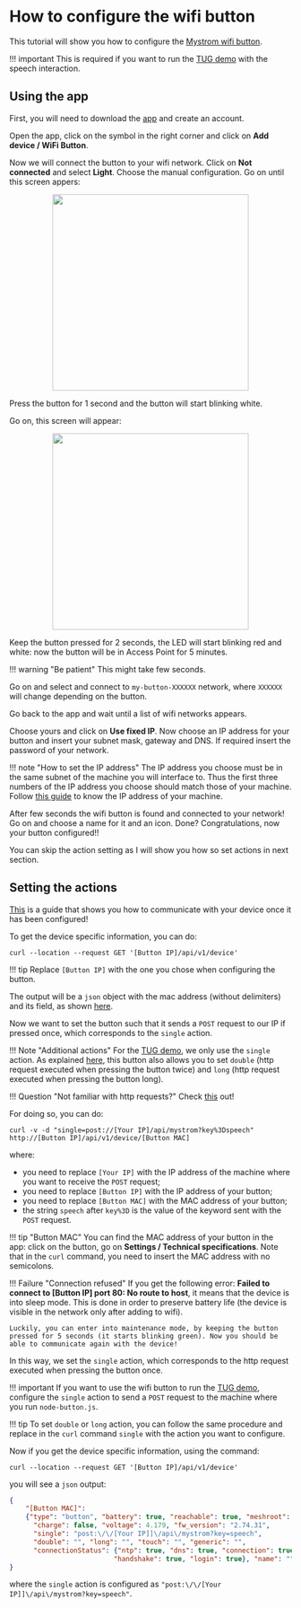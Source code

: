 # How to configure the wifi button

This tutorial will show you how to configure the [Mystrom wifi button](https://mystrom.ch/wifi-button/).

!!! important
    This is required if you want to run the [TUG demo](tug_demo.md) with the speech interaction.

## Using the app

First, you will need to download the [app](https://mystrom.ch/mystrom-app/) and create an account.

Open the app, click on the symbol in the right corner and click on __Add device / WiFi Button__.

Now we will connect the button to your wifi network. Click on __Not connected__ and select __Light__.
Choose the manual configuration.
Go on until this screen appers:

<p align="center"> <img src="https://user-images.githubusercontent.com/9716288/82317034-f8383500-99cd-11ea-9de6-368fc9fd1cb1.jpg" width=350> </p>

Press the button for 1 second and the button will start blinking white.

Go on, this screen will appear:

<p align="center"> <img src="https://user-images.githubusercontent.com/9716288/82317066-01c19d00-99ce-11ea-9692-09c211170581.jpg" width=350> </p>

Keep the button pressed for 2 seconds, the LED will start blinking red and white: now the button will be in Access Point for 5 minutes.

!!! warning "Be patient"
    This might take few seconds.

Go on and select and connect to `my-button-XXXXXX` network, where `XXXXXX` will change depending on the button.

Go back to the app and wait until a list of wifi networks appears.

Choose yours and click on __Use fixed IP__. Now choose an IP address for your button and insert your subnet mask, gateway and DNS.
If required insert the password of your network.

!!! note "How to set the IP address"
    The IP address you choose must be in the same subnet of the machine you will interface to. Thus the first three numbers of the IP address you choose should match those of your machine. Follow [this guide](https://help.edovia.com/hc/en-us/articles/360002865213-Finding-your-computer-s-hostname-or-IP-address) to know the IP address of your machine.

After few seconds the wifi button is found and connected to your network!
Go on and choose a name for it and an icon. Done? Congratulations, now your button configured!!

You can skip the action setting as I will show you how so set actions in next section.

## Setting the actions

[This](https://api.mystrom.ch/?version=latest#36d78676-5ba4-45dc-9eac-f3cb6b4b57fa) is a guide that shows you how to communicate with your device once it has been configured!

To get the device specific information, you can do:

```
curl --location --request GET '[Button IP]/api/v1/device'
```

!!! tip
    Replace `[Button IP]` with the one you chose when configuring the button.

The output will be a `json` object with the mac address (without delimiters) and its field, as shown [here](https://api.mystrom.ch/?version=latest#d973b006-3400-43a6-a653-138dfda2afb9).


Now we want to set the button such that it sends a `POST` request to our IP if pressed once, which corresponds to the `single` action.

!!! Note "Additional actions"
    For the [TUG demo](tug_demo,md), we only use the `single` action. As explained [here](https://api.mystrom.ch/?version=latest#d973b006-3400-43a6-a653-138dfda2afb9), this button also allows you to set `double` (http request executed when pressing the button twice) and `long` (http request executed when pressing the button long).

!!! Question "Not familiar with http requests?"
    Check [this](https://www.tutorialspoint.com/http/http_requests.htm) out!



For doing so, you can do:

```
curl -v -d "single=post://[Your IP]/api/mystrom?key%3Dspeech" http://[Button IP]/api/v1/device/[Button MAC]
```

where:

 - you need to replace `[Your IP]` with the IP address of the machine where you want to receive the `POST` request;
 - you need to replace `[Button IP]` with the IP address of your button;
 - you need to replace `[Button MAC]` with the MAC address of your button;
 - the string `speech` after `key%3D` is the value of the keyword sent with the `POST` request.

!!! tip "Button MAC"
    You can find the MAC address of your button in the app: click on the button, go on __Settings / Technical specifications__.
    Note that in the `curl` command, you need to insert the MAC address with no semicolons.

!!! Failure "Connection refused"
    If you get the following error: __Failed to connect to [Button IP] port 80: No route to host__, it means that the device is into sleep mode.
    This is done in order to preserve battery life (the device is visible in the network only after adding to wifi).

    Luckily, you can enter into maintenance mode, by keeping the button pressed for 5 seconds (it starts blinking green). Now you should be able to communicate again with the device!

In this way, we set the `single` action, which corresponds to the http request executed when pressing the button once.

!!! important
    If you want to use the wifi button to run the [TUG demo](tug_demo.md), configure the `single` action to send a `POST` request to the machine where you run `node-button.js`.

!!! tip
    To set `double` or `long` action, you can follow the same procedure and replace in the `curl` command `single` with the action you want to configure.

Now if you get the device specific information, using the command:

```
curl --location --request GET '[Button IP]/api/v1/device'
```

you will see a `json` output:

```JSON
{
	"[Button MAC]":
    {"type": "button", "battery": true, "reachable": true, "meshroot": false,
      "charge": false, "voltage": 4.179, "fw_version": "2.74.31",
      "single": "post:\/\/[Your IP]]\/api\/mystrom?key=speech",
      "double": "", "long": "", "touch": "", "generic": "",
      "connectionStatus": {"ntp": true, "dns": true, "connection": true,
                          "handshake": true, "login": true}, "name": ""}
}

```

where the `single` action is configured as `"post:\/\/[Your IP]]\/api\/mystrom?key=speech"`.
